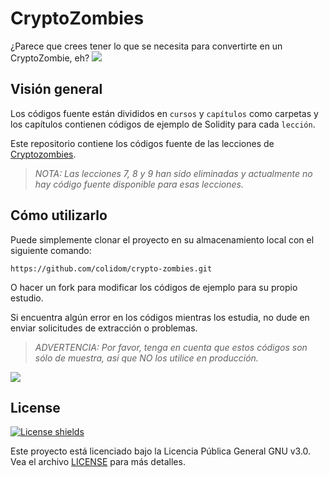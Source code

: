 # CryptoZombies

¿Parece que crees tener lo que se necesita para convertirte en un CryptoZombie, eh?
![](media/zombie.jpeg)

## Visión general

Los códigos fuente están divididos en `cursos` y `capítulos` como carpetas y los capítulos contienen códigos de ejemplo de Solidity para cada `lección`.

Este repositorio contiene los códigos fuente de las lecciones de [Cryptozombies](https://cryptozombies.io/es/).

> _NOTA: Las lecciones 7, 8 y 9 han sido eliminadas y actualmente no hay código fuente disponible para esas lecciones._

## Cómo utilizarlo

Puede simplemente clonar el proyecto en su almacenamiento local con el siguiente comando:

```
https://github.com/colidom/crypto-zombies.git
```

O hacer un fork para modificar los códigos de ejemplo para su propio estudio.

Si encuentra algún error en los códigos mientras los estudia, no dude en enviar solicitudes de extracción o problemas.

> _ADVERTENCIA: Por favor, tenga en cuenta que estos códigos son sólo de muestra, así que NO los utilice en producción._

[<img src="/media/colidom-zombie.png">](https://share.cryptozombies.io/es/lesson/1/share/colidom?id=Y3p8NTQxMjQ)

## License

[![License shields](https://img.shields.io/badge/License-GPL%20v3-blue)](https://www.gnu.org/licenses/gpl-3.0)

Este proyecto está licenciado bajo la Licencia Pública General GNU v3.0. Vea el archivo [LICENSE](https://github.com/colidom/CryptoZombies/blob/main/LICENSE) para más detalles.
